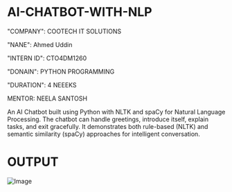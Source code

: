 # AI-CHATBOT-WITH-NLP

"COMPANY": COOTECH IT SOLUTIONS

"NANE": Ahmed Uddin

"INTERN ID": CTO4DM1260

"DONAIN": PYTHON PROGRAMMING

"DURATION": 4 NEEEKS

MENTOR: NEELA SANTOSH

An AI Chatbot built using Python with NLTK and spaCy for Natural Language Processing. The chatbot can handle greetings, introduce itself, explain tasks, and exit gracefully. It demonstrates both rule-based (NLTK) and semantic similarity (spaCy) approaches for intelligent conversation.

# OUTPUT

![Image](https://github.com/user-attachments/assets/9faf443b-0a7f-42a6-8a8e-010e5ed4dba9)

